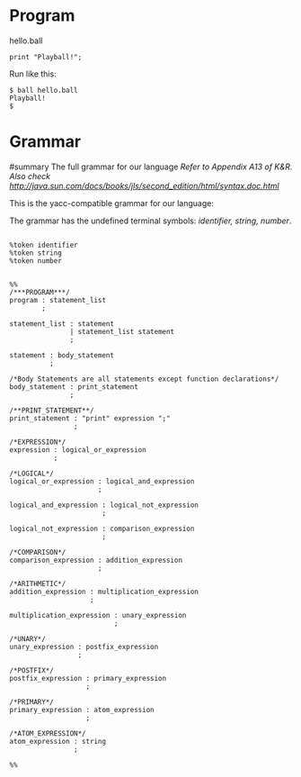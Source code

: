 # Program #

hello.ball
```
print "Playball!";
```

Run like this:
```
$ ball hello.ball
Playball!
$
```

# Grammar #

#summary The full grammar for our language
_Refer to Appendix A13 of K&R. Also check http://java.sun.com/docs/books/jls/second_edition/html/syntax.doc.html_



This is the yacc-compatible grammar for our language:

The grammar has the undefined terminal symbols: _identifier, string, number_.

```

%token identifier
%token string
%token number


%%
/***PROGRAM***/
program : statement_list
        ;

statement_list : statement
               | statement_list statement
               ;

statement : body_statement
          ;

/*Body Statements are all statements except function declarations*/
body_statement : print_statement
               ;

/**PRINT_STATEMENT**/
print_statement : "print" expression ";"
                ;

/*EXPRESSION*/
expression : logical_or_expression
           ;

/*LOGICAL*/
logical_or_expression : logical_and_expression
                      ;

logical_and_expression : logical_not_expression
                       ;

logical_not_expression : comparison_expression
                       ;

/*COMPARISON*/
comparison_expression : addition_expression
                      ;

/*ARITHMETIC*/
addition_expression : multiplication_expression
                    ;

multiplication_expression : unary_expression
                          ;

/*UNARY*/
unary_expression : postfix_expression
                 ;

/*POSTFIX*/
postfix_expression : primary_expression
                   ;

/*PRIMARY*/
primary_expression : atom_expression
                   ;

/*ATOM_EXPRESSION*/
atom_expression : string
                ;

%%
```